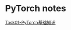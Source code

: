 # PyTorch notes

[Task01-PyTorch基础知识](https://github.com/HeGanjie/PyTorch-notes/blob/main/task1_note.md)